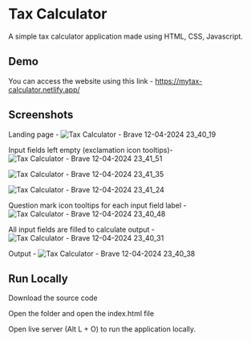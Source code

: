 
# Tax Calculator

A simple tax calculator application made using HTML, CSS, Javascript.




## Demo

You can access the website using this link - https://mytax-calculator.netlify.app/


## Screenshots

Landing page - 
![Tax Calculator - Brave 12-04-2024 23_40_19](https://github.com/dakshh04/tax-calculator/assets/116869407/51c33325-6259-4aa1-8a4c-2d1d01cf6f7b)

Input fields left empty (exclamation icon tooltips)- 
![Tax Calculator - Brave 12-04-2024 23_41_51](https://github.com/dakshh04/tax-calculator/assets/116869407/ff1af73e-8cb6-495a-a7f2-c42a6746caaf)

![Tax Calculator - Brave 12-04-2024 23_41_35](https://github.com/dakshh04/tax-calculator/assets/116869407/69f31c88-3da1-4656-8308-dd950f6b7d14)

![Tax Calculator - Brave 12-04-2024 23_41_24](https://github.com/dakshh04/tax-calculator/assets/116869407/c1e2959a-1a0b-46d2-a04f-f799594dbbc1)

Question mark icon tooltips for each input field label - 
![Tax Calculator - Brave 12-04-2024 23_40_48](https://github.com/dakshh04/tax-calculator/assets/116869407/deafbb8d-ec15-4e0a-b9f6-d533da073365)

All input fields are filled to calculate output - 
![Tax Calculator - Brave 12-04-2024 23_40_31](https://github.com/dakshh04/tax-calculator/assets/116869407/99eda537-7b72-4862-ae6b-66602e655b7e)

Output - 
![Tax Calculator - Brave 12-04-2024 23_40_38](https://github.com/dakshh04/tax-calculator/assets/116869407/88cce5d1-c3b9-4480-b3f5-e9cca4cbcb86)

## Run Locally

Download the source code

Open the folder and open the index.html file 

Open live server (Alt L + O) to run the application locally.

